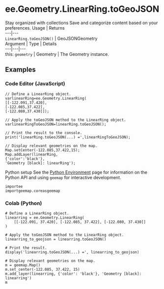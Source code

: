  
#  ee.Geometry.LinearRing.toGeoJSON
Stay organized with collections  Save and categorize content based on your preferences. 
Usage | Returns  
---|---  
`LinearRing.toGeoJSON()` | GeoJSONGeometry  
Argument | Type | Details  
---|---|---  
this: `geometry` | Geometry | The Geometry instance.  
## Examples
### Code Editor (JavaScript)
```
// Define a LinearRing object.
varlinearRing=ee.Geometry.LinearRing(
[[-122.091,37.420],
[-122.085,37.422],
[-122.080,37.430]]);

// Apply the toGeoJSON method to the LinearRing object.
varlinearRingToGeoJSON=linearRing.toGeoJSON();

// Print the result to the console.
print('linearRing.toGeoJSON(...) =',linearRingToGeoJSON);

// Display relevant geometries on the map.
Map.setCenter(-122.085,37.422,15);
Map.addLayer(linearRing,
{'color':'black'},
'Geometry [black]: linearRing');
```

Python setup
See the [ Python Environment](https://developers.google.com/earth-engine/guides/python_install) page for information on the Python API and using `geemap` for interactive development.
```
importee
importgeemap.coreasgeemap
```

### Colab (Python)
```
# Define a LinearRing object.
linearring = ee.Geometry.LinearRing(
    [[-122.091, 37.420], [-122.085, 37.422], [-122.080, 37.430]]
)

# Apply the toGeoJSON method to the LinearRing object.
linearring_to_geojson = linearring.toGeoJSON()

# Print the result.
display('linearring.toGeoJSON(...) =', linearring_to_geojson)

# Display relevant geometries on the map.
m = geemap.Map()
m.set_center(-122.085, 37.422, 15)
m.add_layer(linearring, {'color': 'black'}, 'Geometry [black]: linearring')
m
```

